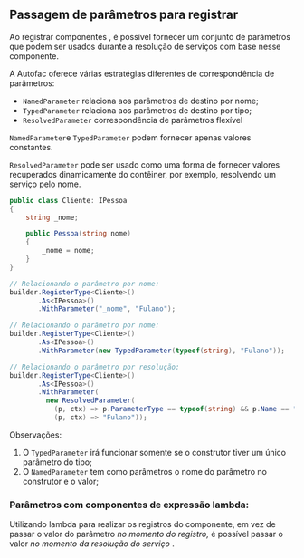 ﻿## Passagem de parâmetros para registrar

Ao registrar componentes , é possível fornecer um conjunto de parâmetros que podem ser usados durante a resolução de serviços com base nesse componente.

A Autofac oferece várias estratégias diferentes de correspondência de parâmetros:

- `NamedParameter` relaciona aos parâmetros de destino por nome;
- `TypedParameter` relaciona aos parâmetros de destino por tipo;
- `ResolvedParameter` correspondência de parâmetros flexível

`NamedParameter`e `TypedParameter` podem fornecer apenas valores constantes.

`ResolvedParameter` pode ser usado como uma forma de fornecer valores recuperados dinamicamente do contêiner, por exemplo, resolvendo um serviço pelo nome.

```csharp
public class Cliente: IPessoa
{
	string _nome;

	public Pessoa(string nome)
	{
		_nome = nome;
	}
}

// Relacionando o parâmetro por nome:
builder.RegisterType<Cliente>()
       .As<IPessoa>()
       .WithParameter("_nome", "Fulano");

// Relacionando o parâmetro por nome:
builder.RegisterType<Cliente>()
       .As<IPessoa>()
       .WithParameter(new TypedParameter(typeof(string), "Fulano"));

// Relacionando o parâmetro por resolução:
builder.RegisterType<Cliente>()
       .As<IPessoa>()
       .WithParameter(
         new ResolvedParameter(
           (p, ctx) => p.ParameterType == typeof(string) && p.Name == "_nome",
           (p, ctx) => "Fulano"));
```

Observações: 

1. O `TypedParameter` irá funcionar somente se o construtor tiver um único parâmetro do tipo;
2. O `NamedParameter` tem como parâmetros o nome do parâmetro no construtor e o valor;

### **Parâmetros com componentes de expressão lambda:**

Utilizando lambda para realizar os registros do componente, em vez de passar o valor do parâmetro *no momento do registro,* é possível passar o valor *no momento da resolução do serviço* .